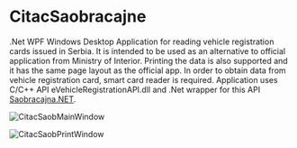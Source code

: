 # CitacSaobracajne

.Net WPF Windows Desktop Application for reading vehicle registration cards issued in Serbia. It is intended to be used as an alternative to official application from Ministry of Interior. Printing the data is also supported and it has the same page layout as the official app.
In order to obtain data from vehicle registration card, smart card reader is required.
Application uses C/C++ API eVehicleRegistrationAPI.dll and .Net wrapper for this API [Saobracajna.NET](https://github.com/clearpath/Saobracajna.NET).

![CitacSaobMainWindow](https://user-images.githubusercontent.com/33072204/206723211-62bbed01-381f-47e8-a602-f8de59dca656.jpg)

![CitacSaobPrintWindow](https://user-images.githubusercontent.com/33072204/206723420-edebe3b3-6606-4fb3-a219-cd5b16d713c5.jpg)
